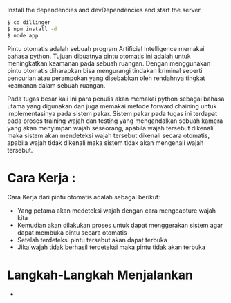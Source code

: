 Install the dependencies and devDependencies and start the server.

```sh
$ cd dillinger
$ npm install -d
$ node app
```

Pintu otomatis adalah sebuah program Artificial Intelligence
memakai bahasa python. Tujuan dibuatnya pintu otomatis ini
adalah untuk meningkatkan keamanan pada sebuah ruangan. 
Dengan menggunakan pintu otomatis diharapkan bisa mengurangi 
tindakan kriminal seperti pencurian atau perampokan yang disebabkan oleh 
rendahnya tingkat keamanan dalam sebuah ruangan.

Pada tugas besar kali ini para penulis akan memakai python sebagai bahasa
utama yang digunakan dan juga memakai metode forward chaining untuk
implementasinya pada sistem pakar. Sistem pakar pada tugas ini terdapat pada
proses training wajah dan testing yang mengandalkan sebuah kamera yang akan
menyimpan wajah seseorang, apabila wajah tersebut dikenali maka sistem akan
mendeteksi wajah tersebut dikenali secara otomatis, apabila wajah tidak dikenali
maka sistem tidak akan mengenali wajah tersebut.  

# Cara Kerja :
Cara Kerja dari pintu otomatis adalah sebagai berikut:
- Yang petama akan medeteksi wajah dengan cara mengcapture wajah kita  
- Kemudian akan dilakukan proses untuk dapat menggerakan sistem agar dapat membuka pintu secara otomatis 
- Setelah terdeteksi pintu tersebut akan dapat terbuka 
- Jika wajah tidak berhasil terdeteksi maka pintu tidak akan terbuka 

# Langkah-Langkah Menjalankan
- 
